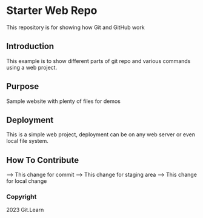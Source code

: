 # Starter Web Repo

This repository is for showing how Git and GitHub work

## Introduction

This example is to show different parts of git repo and various commands using a web project.


## Purpose

Sample website with plenty of files for demos

## Deployment

This is a simple web project, deployment can be on any web server or even local file system.


## How To Contribute

--> This change for commit
--> This change for staging area
--> This change for local change


### Copyright

2023 Git.Learn